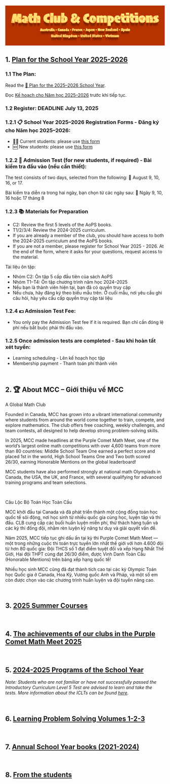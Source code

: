 ![Math Club & Competitions (MCC)](./img/MCC-2024-Logo-Large.png)

## 1. [Plan for the School Year 2025-2026](#1-plan-for-the-school-year-2025-2026)

### 1.1 The Plan:

Read the [📗 Plan for the 2025–2026 School Year](https://drive.google.com/file/d/14pvTXzHbJYM4vlOUiAEzeKcJzZlWozdm/view?usp=share_link). 

Đọc [Kế hoạch cho Năm học 2025–2026](https://drive.google.com/file/d/14pvTXzHbJYM4vlOUiAEzeKcJzZlWozdm/view?usp=share_link) trước khi tiếp tục.

### 1.2 Register: DEADLINE July 13, 2025

### 1.2.1 📋 School Year 2025–2026 Registration Forms - Đăng ký cho Năm học 2025–2026:

- 🧑‍🎓 Current students: please use [this form](https://forms.gle/9BkNG1Z3XmrW8KycA)
- 🆕 New students: please use [this form](https://forms.gle/6Nf9eQrrkgTF3p3Q6)

### 1.2.2 📝 Admission Test (for new students, if required) - Bài kiểm tra đầu vào (nếu cần thiết): 

The test consists of two days, selected from the following: 📅 August 9, 10, 16, or 17. 

Bài kiểm tra diễn ra trong hai ngày, bạn chọn từ các ngày sau: 📅 Ngày 9, 10, 16 hoặc 17 tháng 8

### 1.2.3 📚 Materials for Preparation

- C2: Review the first 5 levels of the AoPS books. 
- T1/2/3/4: Review the 2024-2025 curriculum. 
- If you are already a member of the club, you should have access to both the 2024-2025 curriculum and the AoPS books.
- If you are not a member, please register for School Year 2025 - 2026. At the end of the form, where it asks for your questions, request access to the material.

Tài liệu ôn tập:
- Nhóm C2: Ôn tập 5 cấp đầu tiên của sách AoPS
- Nhóm T1–T4: Ôn tập chương trình năm học 2024–2025
- Nếu bạn là thành viên hiện tại, bạn đã có quyền truy cập
- Nếu chưa, hãy đăng ký theo biểu mẫu trên. Ở cuối mẫu, nơi yêu cầu ghi câu hỏi, hãy yêu cầu cấp quyền truy cập tài liệu

### 1.2.4 💵 Admission Test Fee: 

- You only pay the Admission Test fee if it is required. Bạn chỉ cần đóng lệ phí nếu bắt buộc phải thi đầu vào.

### 1.2.5 Once admission tests are completed - Sau khi hoàn tất xét tuyển:

- Learning scheduling - Lên kế hoạch học tập
- Membership payment - Thanh toán phí thành viên


&nbsp;

## 2. 🏆 About MCC – Giới thiệu về MCC

A Global Math Club

Founded in Canada, MCC has grown into a vibrant international community where students from around the world come together to train, compete, and explore mathematics. The club offers free coaching, weekly challenges, and team contests, all designed to help develop strong problem-solving skills.

In 2025, MCC made headlines at the Purple Comet Math Meet, one of the world’s largest online math competitions with over 4,600 teams from more than 80 countries: Middle School Team One earned a perfect score and placed 1st in the world, High School Teams One and Two both scored 26/30, earning Honorable Mentions on the global leaderboard!

MCC students have also performed strongly at national math Olympiads in Canada, the USA, the UK, and France, with several qualifying for advanced training programs and team selections.

&nbsp;

Câu Lộc Bộ Toán Học Toàn Cầu

MCC khởi đầu tại Canada và đã phát triển thành một cộng đồng toán học quốc tế sôi động, nơi học sinh từ nhiều quốc gia cùng học, luyện tập và thi đấu. CLB cung cấp các buổi huấn luyện miễn phí, thử thách hàng tuần và các kỳ thi đồng đội, nhằm rèn luyện kỹ năng tư duy và giải quyết vấn đề.

Năm 2025, MCC tiếp tục ghi dấu ấn tại kỳ thi Purple Comet Math Meet — một trong những cuộc thi toán trực tuyến lớn nhất thế giới với hơn 4.600 đội từ hơn 80 quốc gia: Đội THCS số 1 đạt điểm tuyệt đối và xếp Hạng Nhất Thế Giới, Hai đội THPT cùng đạt 26/30 điểm, được Vinh Danh Toàn Cầu (Honorable Mentions) trên bảng xếp hạng quốc tế!

Nhiều học sinh MCC cũng đã đạt thành tích cao tại các kỳ Olympic Toán học Quốc gia ở Canada, Hoa Kỳ, Vương quốc Anh và Pháp, và một số em còn được chọn vào các chương trình huấn luyện và đội tuyển nâng cao.

&nbsp;

## 3. [2025 Summer Courses](./25-sc.md)

&nbsp;

## 4. [The achievements of our clubs in the Purple Comet Math Meet 2025](./purple-comet.md)

&nbsp;

## 5. [2024-2025 Programs of the School Year](./24-25-programs.md)

*Note: Students who are not familiar or have not successfully passed the Introductory Curriculum Level 5 Test are advised to learn and take the tests. More information about the ICLTs can be found [here](./iclt.md).*

<!-- ## [D. Entrance Test (Day 1 & 2)](./24-25-et.md)

Below are the books containing tens of thousands of problems and solutions that students are advised to use for learning problem solving: the first set is our own *Learning Problem Solving* volumes and the previous school year books. -->

&nbsp;

## 6. [Learning Problem Solving Volumes 1-2-3](./lps-volumes.md)

&nbsp;

## 7. [Annual School Year books (2021-2024)](./annual-books.md)

&nbsp;

## 8. [From the students](./from-students.md)